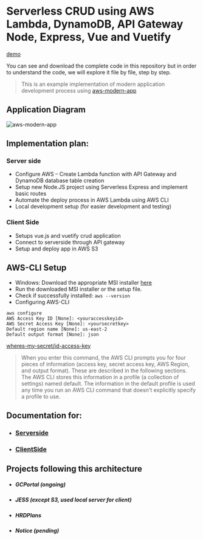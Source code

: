# Serverless CRUD using AWS Lambda, DynamoDB, API Gateway Node, Express, Vue and Vuetify

[demo](http://tutorialhrd.s3-website.us-east-2.amazonaws.com)

You can see and download the complete code in this repository but in order to understand the code, we will explore it file by file, step by step.

> This is an example implementation of modern application development process using [aws-modern-app](https://aws.amazon.com/modern-apps/)

## Application Diagram

![aws-modern-app](https://lh3.googleusercontent.com/BpxrjI12boOTNrZExxnMCDhQIp1R5amSZPSzyowfFK3RC4o-NJCstBljgcNjZrXxx_xL-hc0ldhVYISvLZLnJrNuhS42p9GfeUyYhYtYXR1Q0z7iKSk3QLV7QJv5dWhKPn89-mXnIA)

## Implementation plan:

### Server side

- Configure AWS – Create Lambda function with API Gateway and DynamoDB database table creation
- Setup new Node.JS project using Serverless Express and implement basic routes
- Automate the deploy process in AWS Lambda using AWS CLI
- Local development setup (for easier development and testing)

### Client Side

- Setups vue.js and vuetify crud application
- Connect to serverside through API gateway
- Setup and deploy app in AWS S3

## AWS-CLI Setup

- Windows: Download the appropriate MSI installer [here](https://docs.aws.amazon.com/cli/latest/userguide/install-windows.html)
- Run the downloaded MSI installer or the setup file.
- Check if successfully installed: `aws --version`
- Configuring AWS-CLI

```
aws configure
AWS Access Key ID [None]: <youraccesskeyid>
AWS Secret Access Key [None]: <yoursecretkey>
Default region name [None]: us-east-2
Default output format [None]: json
```

[wheres-my-secret/id-access-key](https://aws.amazon.com/blogs/security/wheres-my-secret-access-key/)

> When you enter this command, the AWS CLI prompts you for four pieces of information (access key, secret access key, AWS Region, and output format). These are described in the following sections. The AWS CLI stores this information in a profile (a collection of settings) named default. The information in the default profile is used any time you run an AWS CLI command that doesn't explicitly specify a profile to use.

## Documentation for:

- ### [Serverside](https://github.com/rodeloescueta/aws-serverless-crud/tree/master/server)
- ### [ClientSide](https://github.com/rodeloescueta/aws-serverless-crud/tree/master/server)

## Projects following this architecture

- ##### GCPortal (_ongoing_)
- ##### JESS (except S3, used local server for client)
- ##### HRDPlans
- ##### Notice (_pending_)
